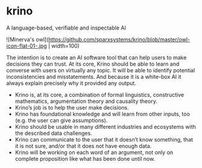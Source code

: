 # krino
A language-based, verifiable and inspectable AI

![Minerva's owl](https://github.com/sparxsystems/krino/blob/master/owl-icon-flat-01-.jpg | width=100)

The intention is to create an AI software tool that can help users to make decisions they can trust. At its core, Krino should be able to learn and converse with users on virtually any topic. It will be able to identify potential inconsistencies and misstatements. And because it is a white-box AI it always explain precisely why it provided any output.

*	Krino is, at its core, a combination of formal linguistics, constructive mathematics, argumentation theory and causality theory.
*	Krino’s job is to help the user make decisions.
*	Krino has foundational knowledge and will learn from other inputs, too (e.g. the user can give assumptions).
*	Krino should be usable in many different industries and ecosystems with the described data challenges.
*	Krino can communicate to the user that it doesn’t know something, that it is not sure, and/or that it does not have enough data.
*	Krino will be working on each word of an argument, not only on complete proposition like what has been done until now.

